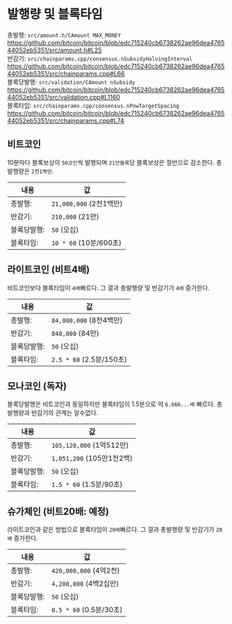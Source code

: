 # 발행량 및 블록타임

총발행: 	`src/amount.h/CAmount MAX_MONEY`  
https://github.com/bitcoin/bitcoin/blob/edc715240cb6738262ae96dea476544052eb5351/src/amount.h#L25  
반감기: 	`src/chainparams.cpp/consensus.nSubsidyHalvingInterval`  
https://github.com/bitcoin/bitcoin/blob/edc715240cb6738262ae96dea476544052eb5351/src/chainparams.cpp#L66  
블록당발행:	`src/validation/CAmount nSubsidy`  
https://github.com/bitcoin/bitcoin/blob/edc715240cb6738262ae96dea476544052eb5351/src/validation.cpp#L1160  
블록타임: 	`src/chainparams.cpp/consensus.nPowTargetSpacing`  
https://github.com/bitcoin/bitcoin/blob/edc715240cb6738262ae96dea476544052eb5351/src/chainparams.cpp#L74  

## 비트코인
10분마다 블록보상이 `50코인`씩 발행되며 `21만블록`당 블록보상은 절반으로 감소한다. 총 발행량은 `2천1백만`. 

|내용|값|
|---|---|
|총발행:		|`21,000,000` 	(2천1백만)|
|반감기:		|`210,000` 	(21만)|
|블록당발행:|	`50` 		(오십)|
|블록타임:  |`10 * 60` 	(10분/600초)|

## 라이트코인 (비트4배)
비트코인보다 블록타임이 `4배`빠르다. 그 결과 총발행량 및 반감기가 `4배` 증가한다.

|내용|값|
|---|---|
|총발행:		|`84,000,000` 	(8천4백만)|
|반감기:		|`840,000` 	(84만)|
|블록당발행:	|`50` 		(오십)|
|블록타임:	|`2.5 * 60` 	(2.5분/150초)|

## 모나코인 (독자)
블록당발행은 비트코인과 동일하지만 블록타임이 1.5분으로 약 `6.666...배` 빠르다. 총발행량과 반감기의 관계는 알수없다.

|내용|값|
|---|---|
|총발행:		|`105,120,000` 	(1억512만)|
|반감기:		|`1,051,200` 	(105만1천2백)|
|블록당발행:	|`50` 		(오십)|
|블록타임:	|`1.5 * 60` 	(1.5분/90초)|

## 슈가체인 (비트20배: 예정)
라이트코인과 같은 방법으로 블록타임이 `20배`빠르다. 그 결과 총발행량 및 반감기가 `20배` 증가한다.

|내용|값|
|---|---|
|총발행:		|`420,000,000`	(4억2천)|
|반감기:		|`4,200,000`	(4백2십만)|
|블록당발행:	|`50` 		(오십)|
|블록타임:	|`0.5 * 60`	(0.5분/30초)|
